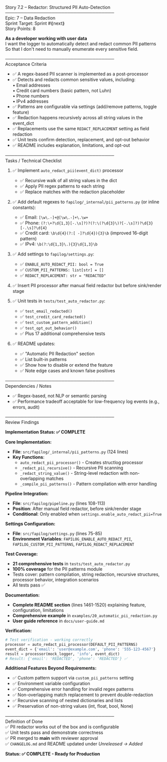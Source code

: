 Story 7.2 – Redactor: Structured PII Auto-Detection  
───────────────────────────────────  
Epic: 7 – Data Redaction  
Sprint Target: Sprint #⟪next⟫  
Story Points: 8

**As a developer working with user data**  
I want the logger to automatically detect and redact common PII patterns  
So that I don't need to manually enumerate every sensitive field.

───────────────────────────────────  
Acceptance Criteria

- ✅ A regex-based PII scanner is implemented as a post-processor
- ✅ Detects and redacts common sensitive values, including:  
  • Email addresses  
  • Credit card numbers (basic pattern, not Luhn)  
  • Phone numbers  
  • IPv4 addresses
- ✅ Patterns are configurable via settings (add/remove patterns, toggle feature)
- ✅ Redaction happens recursively across all string values in the event_dict
- ✅ Replacements use the same `REDACT_REPLACEMENT` setting as field redaction
- ✅ Unit tests confirm detection, replacement, and opt-out behavior
- ✅ README includes explanation, limitations, and opt-out

───────────────────────────────────  
Tasks / Technical Checklist

1. ✅ Implement `auto_redact_pii(event_dict)` processor

   - ✅ Recursive walk of all string values in the dict
   - ✅ Apply PII regex patterns to each string
   - ✅ Replace matches with the redaction placeholder

2. ✅ Add default regexes to `fapilog/_internal/pii_patterns.py` (or inline constants):

   - ✅ Email: `[\w\.-]+@[\w\.-]+\.\w+`
   - ✅ Phone: `(?:\+?\d{1,3}[-.\s]?)?(?:\(?\d{3}\)?[-.\s]?)?\d{3}[-.\s]?\d{4}`
   - ✅ Credit card: `\b\d{4}(?:[ -]?\d{4}){3}\b` (improved 16-digit pattern)
   - ✅ IPv4: `\b(?:\d{1,3}\.){3}\d{1,3}\b`

3. ✅ Add settings to `fapilog/settings.py`:

   - ✅ `ENABLE_AUTO_REDACT_PII: bool = True`
   - ✅ `CUSTOM_PII_PATTERNS: list[str] = []`
   - ✅ `REDACT_REPLACEMENT: str = "REDACTED"`

4. ✅ Insert PII processor after manual field redactor but before sink/render stage

5. ✅ Unit tests in `tests/test_auto_redactor.py`:

   - ✅ `test_email_redacted()`
   - ✅ `test_credit_card_redacted()`
   - ✅ `test_custom_pattern_addition()`
   - ✅ `test_opt_out_behavior()`
   - ✅ Plus 17 additional comprehensive tests

6. ✅ README updates:
   - ✅ "Automatic PII Redaction" section
   - ✅ List built-in patterns
   - ✅ Show how to disable or extend the feature
   - ✅ Note edge cases and known false positives

───────────────────────────────────  
Dependencies / Notes

- ✅ Regex-based, not NLP or semantic parsing
- ✅ Performance tradeoff acceptable for low-frequency log events (e.g., errors, audit)

───────────────────────────────────  
Review Findings

**Implementation Status: ✅ COMPLETE**

**Core Implementation:**

- **File**: `src/fapilog/_internal/pii_patterns.py` (124 lines)
- **Key Functions**:
  - `auto_redact_pii_processor()` - Creates structlog processor
  - `_redact_pii_recursive()` - Recursive PII scanning
  - `_redact_string_value()` - String-level redaction with non-overlapping matches
  - `_compile_pii_patterns()` - Pattern compilation with error handling

**Pipeline Integration:**

- **File**: `src/fapilog/pipeline.py` (lines 108-113)
- **Position**: After manual field redactor, before sink/render stage
- **Conditional**: Only enabled when `settings.enable_auto_redact_pii=True`

**Settings Configuration:**

- **File**: `src/fapilog/settings.py` (lines 75-85)
- **Environment Variables**: `FAPILOG_ENABLE_AUTO_REDACT_PII`, `FAPILOG_CUSTOM_PII_PATTERNS`, `FAPILOG_REDACT_REPLACEMENT`

**Test Coverage:**

- **21 comprehensive tests** in `tests/test_auto_redactor.py`
- **100% coverage** for the PII patterns module
- Tests cover: pattern compilation, string redaction, recursive structures, processor behavior, integration scenarios
- All tests pass ✅

**Documentation:**

- **Complete README section** (lines 1461-1520) explaining feature, configuration, limitations
- **Comprehensive example** in `examples/20_automatic_pii_redaction.py`
- **User guide reference** in `docs/user-guide.md`

**Verification:**

```python
# Test verification - working correctly
processor = auto_redact_pii_processor(DEFAULT_PII_PATTERNS)
event_dict = {'email': 'user@example.com', 'phone': '555-123-4567'}
result = processor(mock_logger, 'info', event_dict)
# Result: {'email': 'REDACTED', 'phone': 'REDACTED'} ✅
```

**Additional Features Beyond Requirements:**

- ✅ Custom pattern support via `custom_pii_patterns` setting
- ✅ Environment variable configuration
- ✅ Comprehensive error handling for invalid regex patterns
- ✅ Non-overlapping match replacement to prevent double-redaction
- ✅ Recursive scanning of nested dictionaries and lists
- ✅ Preservation of non-string values (int, float, bool, None)

───────────────────────────────────  
Definition of Done  
✅ PII redactor works out of the box and is configurable  
✅ Unit tests pass and demonstrate correctness  
✅ PR merged to **main** with reviewer approval  
✅ `CHANGELOG.md` and README updated under _Unreleased → Added_

**Status: ✅ COMPLETE - Ready for Production**
